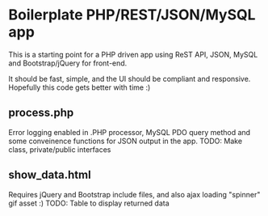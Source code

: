 Boilerplate PHP/REST/JSON/MySQL app
===================================

This is a starting point for a PHP driven app using ReST API, JSON, MySQL and Bootstrap/jQuery for front-end.

It should be fast, simple, and the UI should be compliant and responsive. Hopefully this code gets better with time :)

process.php
-------------
  Error logging enabled in .PHP processor, MySQL PDO query method and some conveinence functions for JSON output in the app.
  TODO: Make class, private/public interfaces

show_data.html
---------------
  Requires jQuery and Bootstrap include files, and also ajax loading "spinner" gif asset :)
  TODO: Table to display returned data
  

  
  
